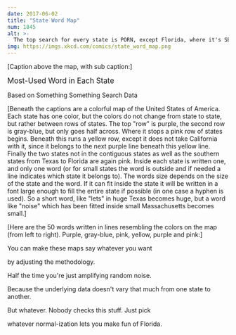 ```yaml
---
date: 2017-06-02
title: "State Word Map"
num: 1845
alt: >-
  The top search for every state is PORN, except Florida, where it's SEX PORN.
img: https://imgs.xkcd.com/comics/state_word_map.png
---
```

[Caption above the map, with sub caption:]

<big>Most-Used Word in Each State</big>

Based on Something Something Search Data

[Beneath the captions are a colorful map of the United States of America. Each state has one color, but the colors do not change from state to state, but rather between rows of states. The top "row" is purple, the second row is gray-blue, but only goes half across. Where it stops a pink row of states begins. Beneath this runs a yellow row, except it does not take California with it, since it belongs to the next purple line beneath this yellow line. Finally the two states not in the contiguous states as well as the southern states from Texas to Florida are again pink. Inside each state is written one, and only one word (or for small states the word is outside and if needed a line indicates which state it belongs to). The words size depends on the size of the state and the word. If it can fit inside the state it will be written in a font large enough to fill the entire state if possible (in one case a hyphen is used). So a short word, like "lets" in huge Texas becomes huge, but a word like "noise" which has been fitted inside small Massachusetts becomes small.]

[Here are the 50 words written in lines resembling the colors on the map (from left to right). Purple, gray-blue, pink, yellow, purple and pink:]

You can make these maps say whatever you want

by adjusting the methodology.

Half the time you're just amplifying random noise.

Because the underlying data doesn't vary that much from one state to another.

But whatever. Nobody checks this stuff. Just pick

whatever normal-ization lets you make fun of Florida.
